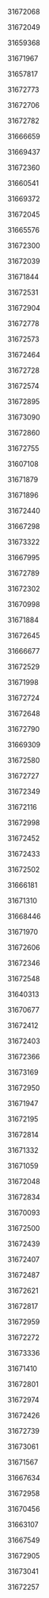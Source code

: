 31672068

31672049

31659368

31671967

31657817

31672773

31672706

31672782

31666659

31669437

31672360

31660541

31669372

31672045

31665576

31672300

31672039

31671844

31672531

31672904

31672778

31672573

31672464

31672728

31672574

31672895

31673090

31672860

31672755

31607108

31671879

31671896

31672440

31667298

31673322

31667995

31672789

31672302

31670998

31671884

31672645

31666677

31672529

31671998

31672724

31672648

31672790

31669309

31672580

31672727

31672349

31672116

31672998

31672452

31672433

31672502

31666181

31671310

31668446

31671970

31672606

31672346

31672548

31640313

31670677

31672412

31672403

31672366

31673169

31672950

31671947

31672195

31672814

31671332

31671059

31672048

31672834

31670093

31672500

31672439

31672407

31672487

31672621

31672817

31672959

31672272

31673336

31671410

31672801

31672974

31672426

31672739

31673061

31671567

31667634

31672958

31670456

31663107

31667549

31672905

31673041

31672257

